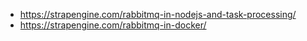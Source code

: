 - https://strapengine.com/rabbitmq-in-nodejs-and-task-processing/
- https://strapengine.com/rabbitmq-in-docker/